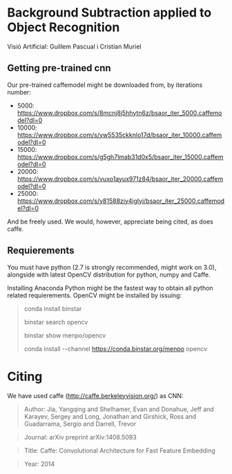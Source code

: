 Background Subtraction applied to Object Recognition
======

Visió Artificial: Guillem Pascual i Cristian Muriel

Getting pre-trained cnn
------

Our pre-trained caffemodel might be downloaded from, by iterations number:

* 5000: https://www.dropbox.com/s/8mcnj8j5hhytn6z/bsaor_iter_5000.caffemodel?dl=0
* 10000: https://www.dropbox.com/s/yw5535ckknlo17d/bsaor_iter_10000.caffemodel?dl=0
* 15000: https://www.dropbox.com/s/g5gh7lmab31d0x5/bsaor_iter_15000.caffemodel?dl=0
* 20000: https://www.dropbox.com/s/vuxo1ayux971z84/bsaor_iter_20000.caffemodel?dl=0 
* 25000: https://www.dropbox.com/s/y81588ziy4iglyj/bsaor_iter_25000.caffemodel?dl=0

And be freely used. We would, however, appreciate being cited, as does caffe.

Requierements
------

You must have python (2.7 is strongly recommended, might work on 3.0), alongside with latest OpenCV distribution for python, numpy and Caffe.

Installing Anaconda Python might be the fastest way to obtain all python related requierements. OpenCV might be installed by issuing:
> conda install binstar
>
> binstar search opencv
>
> binstar show menpo/opencv
>
>conda install --channel https://conda.binstar.org/menpo opencv

Citing
====
We have used caffe (http://caffe.berkeleyvision.org/) as CNN:

> Author: Jia, Yangqing and Shelhamer, Evan and Donahue, Jeff and Karayev, Sergey and Long, Jonathan and Girshick, Ross and Guadarrama, Sergio and Darrell, Trevor

> Journal: arXiv preprint arXiv:1408.5093

> Title: Caffe: Convolutional Architecture for Fast Feature Embedding

> Year: 2014
